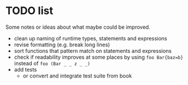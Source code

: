 # TODO list

Some notes or ideas about what maybe could be improved.

- clean up naming of runtime types, statements and expressions
- revise formatting (e.g. break long lines)
- sort functions that pattern match on statements and expressions
- check if readability improves at some places by using
  `foo Bar{baz=b}` instead of `foo (Bar _ _ z _ _)`
- add tests
  - or convert and integrate test suite from book
